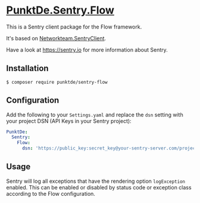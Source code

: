 # [PunktDe.Sentry.Flow](https://github.com/punktDe/sentry-flow)

This is a Sentry client package for the Flow framework.

It's based on [Networkteam.SentryClient](https://github.com/networkteam/Networkteam.SentryClient).

Have a look at https://sentry.io for more information about Sentry.

## Installation

```
$ composer require punktde/sentry-flow
```

## Configuration

Add the following to your `Settings.yaml` and replace the `dsn` setting with your project DSN (API Keys in your Sentry project):

```yaml
PunktDe:
  Sentry:
    Flow:
      dsn: 'https://public_key:secret_key@your-sentry-server.com/project-id'
```

## Usage

Sentry will log all exceptions that have the rendering option `logException` enabled. This can be enabled or disabled
by status code or exception class according to the Flow configuration.
